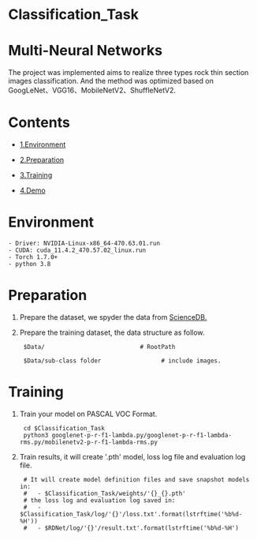 # Classification_Task
# Multi-Neural Networks
The project was implemented aims to realize three types rock thin section images classification. And the method was optimized based on GoogLeNet、VGG16、MobileNetV2、ShuffleNetV2.
# Contents
- [1.Environment](#environment)

- [2.Preparation](#preparation)

- [3.Training](#training)

- [4.Demo](#demo)
# Environment
    - Driver: NVIDIA-Linux-x86_64-470.63.01.run
    - CUDA: cuda_11.4.2_470.57.02_linux.run
    - Torch 1.7.0+
    - python 3.8
# Preparation
1. Prepare the dataset, we spyder the data from [ScienceDB.](http://dx.doi.org/10.11922/sciencedb.j00001.00097)
2. Prepare the training dataset, the data structure as follow.
        
        $Data/                           # RootPath  
        
        $Data/sub-class folder                 # include images.   
# Training
1. Train your model on PASCAL VOC Format.
                
        cd $Classification_Task
        python3 googlenet-p-r-f1-lambda.py/googlenet-p-r-f1-lambda-rms.py/mobilenetv2-p-r-f1-lambda-rms.py
                
2. Train results, it will create '.pth' model, loss log file and evaluation log file.
                
        # It will create model definition files and save snapshot models in:
        #   - $Classification_Task/weights/'{}_{}.pth'
        # the loss log and evaluation log saved in:
        #   - $Classification_Task/log/'{}'/loss.txt'.format(lstrftime('%b%d-%H'))
        #   - $RDNet/log/'{}'/result.txt'.format(lstrftime('%b%d-%H')
